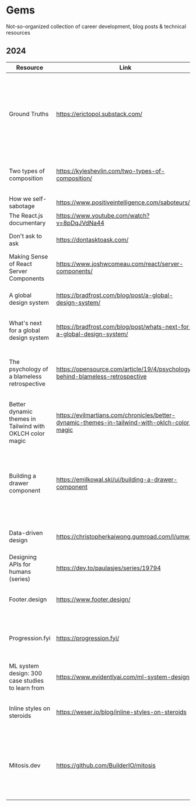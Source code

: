 # Gems
Not-so-organized collection of career development, blog posts &amp; technical resources

## 2024

| Resource  | Link |  Notes  |
| -------- | ------- | ------- |
| Ground Truths | https://erictopol.substack.com/ | Facts, data, and analytics about biomedical matters from Eric Topol ([Scripps Institute](https://www.scripps.edu/)) on Substack
| Two types of composition  | https://kyleshevlin.com/two-types-of-composition/    |   Includes intuitive & detailed examples with CSS     |
| How we self-sabotage  | https://www.positiveintelligence.com/saboteurs/   |         |
| The React.js documentary  | https://www.youtube.com/watch?v=8pDqJVdNa44   |         |
| Don't ask to ask | https://dontasktoask.com/   |    Question etiquette 101     |
| Making Sense of React Server Components | https://www.joshwcomeau.com/react/server-components/   |    The definitive guide to RSCs     | 
| A global design system | https://bradfrost.com/blog/post/a-global-design-system/ | From Brad Frost (Atomic Design) |
| What's next for a global design system | https://bradfrost.com/blog/post/whats-next-for-a-global-design-system/ | Follow up on a global design system
| The psychology of a blameless retrospective | https://opensource.com/article/19/4/psychology-behind-blameless-retrospective | Discusses skills that can be applied outside of an Agile environment
| Better dynamic themes in Tailwind with OKLCH color magic | https://evilmartians.com/chronicles/better-dynamic-themes-in-tailwind-with-oklch-color-magic | See this [link](https://codepen.io/Anton-Lovchikov/pen/XWoxYOV) for a demo of LCH vs HSL theming
| Building a drawer component | https://emilkowal.ski/ui/building-a-drawer-component | Great read on design decisions made for [Vaul](https://github.com/emilkowalski/vaul), a drawer component for React inspired by iOS sheets
| Data-driven design | https://christopherkaiwong.gumroad.com/l/umwxi | Also see Christopher Kai Wong on [Substack](https://dataanddesign.substack.com/)
| Designing APIs for humans (series) | https://dev.to/paulasjes/series/19794 | 4-part series on API design principles
| Footer.design | https://www.footer.design/ | Need inspiration for a web footer? 👀
| Progression.fyi | https://progression.fyi/ | Collection of public and open source career frameworks
| ML system design: 300 case studies to learn from | https://www.evidentlyai.com/ml-system-design | |
| Inline styles on steroids | https://weser.io/blog/inline-styles-on-steroids | CSS hooks & the future of inline style nesting |
| Mitosis.dev | https://github.com/BuilderIO/mitosis | Write JSX components once, run them in React, Vue, Qwik, Solid, Angular, Svelte, and more.



